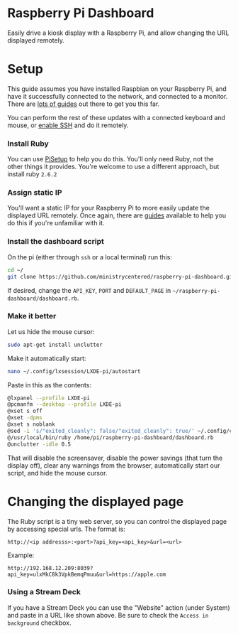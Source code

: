 # Raspberry Pi Dashboard

Easily drive a kiosk display with a Raspberry Pi, and allow changing the URL displayed remotely.

# Setup

This guide assumes you have installed Raspbian on your Raspberry Pi, and have it successfully connected to the network, and connected to a monitor. There are [lots of guides](https://www.google.com/search?q=Raspberry+Pi+Noobs+Setup) out there to get you this far.

You can perform the rest of these updates with a connected keyboard and mouse, or [enable SSH](https://www.raspberrypi.org/forums/viewtopic.php?t=210137) and do it remotely.

### Install Ruby
You can use [PiSetup](https://github.com/mcfadden/PiSetup) to help you do this. You'll only need Ruby, not the other things it provides. You're welcome to use a different approach, but install ruby `2.6.2`

### Assign static IP
You'll want a static IP for your Raspberry Pi to more easily update the displayed URL remotely. Once again, there are [guides](http://www.avoiderrors.com/assign-static-ip-raspberry-pi) available to help you do this if you're unfamiliar with it.

### Install the dashboard script
On the pi (either through `ssh` or a local terminal) run this:

```bash
cd ~/
git clone https://github.com/ministrycentered/raspberry-pi-dashboard.git
```

If desired, change the `API_KEY`, `PORT` and `DEFAULT_PAGE` in `~/raspberry-pi-dashboard/dashboard.rb`.

### Make it better

Let us hide the mouse cursor:

```bash
sudo apt-get install unclutter
```

Make it automatically start:

```bash
nano ~/.config/lxsession/LXDE-pi/autostart
```

Paste in this as the contents:

```bash
@lxpanel --profile LXDE-pi
@pcmanfm --desktop --profile LXDE-pi
@xset s off
@xset -dpms
@xset s noblank
@sed -i 's/"exited_cleanly": false/"exited_cleanly": true/' ~/.config/chromium/Default/Preferences
@/usr/local/bin/ruby /home/pi/raspberry-pi-dashboard/dashboard.rb
@unclutter -idle 0.5
```

That will disable the screensaver, disable the power savings (that turn the display off), clear any warnings from the browser, automatically start our script, and hide the mouse cursor.


# Changing the displayed page

The Ruby script is a tiny web server, so you can control the displayed page by accessing special urls. The format is:

```http://<ip addresss>:<port>?api_key=<api_key>&url=<url>```

Example:

```http://192.168.12.209:8039?api_key=ulxMkC8k3VpkBemqPmuu&url=https://apple.com```

### Using a Stream Deck

If you have a Stream Deck you can use the "Website" action (under System) and paste in a URL like shown above. Be sure to check the `Access in background` checkbox.

